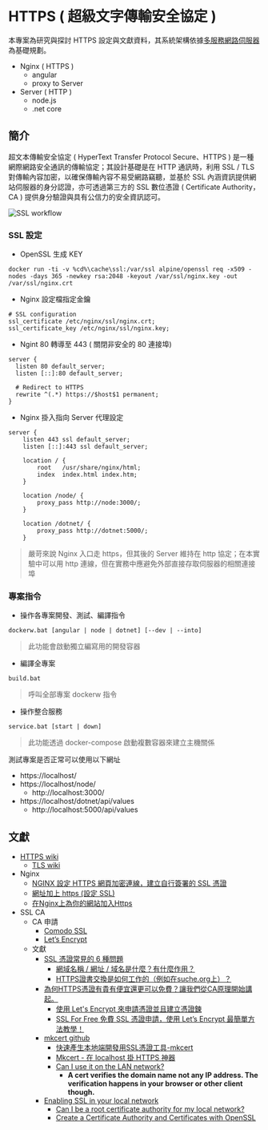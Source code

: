# HTTPS ( 超級文字傳輸安全協定 )

本專案為研究與探討 HTTPS 設定與文獻資料，其系統架構依據[多服務網路伺服器](https://github.com/eastmoon/multiple-service-webserver)為基礎規劃。

+ Nginx ( HTTPS )
  - angular
  - proxy to Server
+ Server ( HTTP )
  - node.js
  - .net core

## 簡介

超文本傳輸安全協定 ( HyperText Transfer Protocol Secure、HTTPS ) 是一種網際網路安全通訊的傳輸協定；其設計基礎是在 HTTP 通訊時，利用 SSL / TLS 對傳輸內容加密，以確保傳輸內容不易受網路竊聽，並基於 SSL 內涵資訊提供網站伺服器的身分認證，亦可透過第三方的 SSL 數位憑證 ( Certificate Authority，CA ) 提供身分驗證與具有公信力的安全資訊認可。

![SSL workflow](https://arip-photo.org/media/ssl/how-does-https-certificate-switching-work-like-on-suche-org.png)

### SSL 設定

+ OpenSSL 生成 KEY

```
docker run -ti -v %cd%\cache\ssl:/var/ssl alpine/openssl req -x509 -nodes -days 365 -newkey rsa:2048 -keyout /var/ssl/nginx.key -out /var/ssl/nginx.crt
```

+ Nginx 設定檔指定金鑰

```
# SSL configuration
ssl_certificate /etc/nginx/ssl/nginx.crt;
ssl_certificate_key /etc/nginx/ssl/nginx.key;
```

+ Ngint 80 轉導至 443 ( 關閉非安全的 80 連接埠)

```
server {
  listen 80 default_server;
  listen [::]:80 default_server;

  # Redirect to HTTPS
  rewrite ^(.*) https://$host$1 permanent;
}
```

+ Nginx 掛入指向 Server 代理設定

```
server {
    listen 443 ssl default_server;
    listen [::]:443 ssl default_server;

    location / {
        root   /usr/share/nginx/html;
        index  index.html index.htm;
    }

    location /node/ {
        proxy_pass http://node:3000/;
    }

    location /dotnet/ {
        proxy_pass http://dotnet:5000/;
    }
```
> 嚴苛來說 Nginx 入口走 https，但其後的 Server 維持在 http 協定；在本實驗中可以用 http 連線，但在實務中應避免外部直接存取伺服器的相關連接埠

### 專案指令

+ 操作各專案開發、測試、編譯指令

```
dockerw.bat [angular | node | dotnet] [--dev | --into]
```
> 此功能會啟動獨立編寫用的開發容器

+ 編譯全專案

```
build.bat
```
> 呼叫全部專案 dockerw 指令

+ 操作整合服務

```
service.bat [start | down]
```
> 此功能透過 docker-compose 啟動複數容器來建立主機關係

測試專案是否正常可以使用以下網址

+ https://localhost/
+ https://localhost/node/
    - http://localhost:3000/
+ https://localhost/dotnet/api/values
    - http://localhost:5000/api/values

## 文獻

+ [HTTPS wiki](https://zh.wikipedia.org/wiki/%E8%B6%85%E6%96%87%E6%9C%AC%E4%BC%A0%E8%BE%93%E5%AE%89%E5%85%A8%E5%8D%8F%E8%AE%AE)
    - [TLS wiki](https://zh.wikipedia.org/wiki/%E5%82%B3%E8%BC%B8%E5%B1%A4%E5%AE%89%E5%85%A8%E6%80%A7%E5%8D%94%E5%AE%9A)
+ Nginx
    - [NGINX 設定 HTTPS 網頁加密連線，建立自行簽署的 SSL 憑證](https://blog.gtwang.org/linux/nginx-create-and-install-ssl-certificate-on-ubuntu-linux/)
    - [網址加上 https (設定 SSL)](https://dwatow.github.io/2019/04-16-nginx-https/)
    - [在Nginx上為你的網站加入Https](https://medium.com/@zneuray/%E5%9C%A8nginx%E4%B8%8A%E7%82%BA%E4%BD%A0%E7%9A%84%E7%B6%B2%E7%AB%99%E5%8A%A0%E5%85%A5https-32af0223283a)
+ SSL CA
    - CA 申請
        + [Comodo SSL](https://comodosslstore.com/promoads/cheap-comodo-ssl-certificates.aspx?gclid=Cj0KCQjwiNSLBhCPARIsAKNS4_dgB3p4L0gZvJnqWlHRqBKKq8qPlDF2IL__eOHwak0m7OAeeFmUqc8aAvf4EALw_wcB)
        + [Let’s Encrypt](https://letsencrypt.org/zh-tw/)
    - 文獻
        + [SSL 憑證常見的 6 種問題](https://news.gandi.net/zh-hant/2020/09/7-ssl-certificate-faqs-you-may-have/)
            - [網域名稱 / 網址 / 域名是什麼？有什麼作用？](https://www.net-chinese.com.tw/nc/index.php/MenuLink/Index/AboutDomainName)
            - [HTTPS證書交換是如何工作的（例如在suche.org上）？](https://tw.arip-photo.org/838526-how-does-https-certificate-switching-HYYHKY)
        + [為何HTTPS憑證有貴有便宜還更可以免費？讓我們從CA原理開始講起。](https://progressbar.tw/posts/98)
            - [使用 Let's Encrypt 來申請憑證並且建立憑證鍊](https://aatp.zendesk.com/hc/zh-tw/articles/900004301303)
            - [SSL For Free 免費 SSL 憑證申請，使用 Let’s Encrypt 最簡單方法教學！](https://free.com.tw/ssl-for-free/)
        + [mkcert github](https://github.com/FiloSottile/mkcert)
            - [快速產生本地端開發用SSL憑證工具-mkcert](https://xenby.com/b/205)
            - [Mkcert - 在 localhost 掛 HTTPS 神器](https://w3c.hexschool.com/blog/cd7b449b)
            - [Can I use it on the LAN network?](https://github.com/FiloSottile/mkcert/issues/210)
                + **A cert verifies the domain name not any IP address. The verification happens in your browser or other client though.**
        + [Enabling SSL in your local network](https://anteru.net/blog/2020/enabling-ssl-in-your-local-network/)
            - [Can I be a root certificate authority for my local network?](https://superuser.com/questions/630914)
            - [Create a Certificate Authority and Certificates with OpenSSL](https://codeghar.wordpress.com/2008/03/17/create-a-certificate-authority-and-certificates-with-openssl/)
